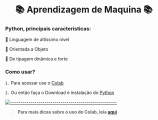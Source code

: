 <h1 align="center">📚 Aprendizagem de Maquina 📚</h1>

### **Python, principais características:**

<p align="justify">📗 Linguagem de altíssimo nível</p>

<p align="justify">📕 Orientada a Objeto</p>

<p align="justify">📘 De tipagem dinâmica e forte</p>

### **Como usar?**

```1.``` Para acessar use o [Colab](https://colab.research.google.com/) 

```2.``` Ou então faça o Download e instalação do [Python](https://www.python.org) 

[![-----------------------------------------------------](https://user-images.githubusercontent.com/56088716/103312593-8a37ff80-49eb-11eb-91d3-75488e21a0a9.png) ](#table-of-contents)

> **Para mais dicas sobre o uso do Colab, leia [aqui](https://www.alura.com.br/artigos/google-colab-o-que-e-e-como-usar)**
